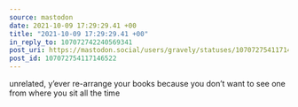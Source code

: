 ```yaml
---
source: mastodon
date: 2021-10-09 17:29:29.41 +00
title: "2021-10-09 17:29:29.41 +00"
in_reply_to: 107072742240569341
post_uri: https://mastodon.social/users/gravely/statuses/107072754117146522
post_id: 107072754117146522
---
```

unrelated, y’ever re-arrange your books because you don’t want to see one from where you sit all the time


